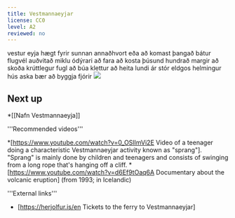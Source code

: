 ```yaml
---
title: Vestmannaeyjar
license: CC0
level: A2
reviewed: no
---
```

<vocabulary>
vestur
eyja
hægt
fyrir sunnan
annaðhvort eða
að komast
þangað
bátur
flugvél
auðvitað
miklu
ódýrari
að fara
að kosta
þúsund
hundrað
margir
að skoða
krúttlegur
fugl
að búa
klettur
að heita
lundi
ár
stór
eldgos
helmingur
hús
aska
bær
að byggja
fjórir
</vocabulary>
<Image src="Ursula-drake-1OVcNeq6ZHQ-unsplash.jpg"/>

<div data-translate="true" data-audio-file="Vestmannaeyjar.mp3">
<Audio src="Vestmannaeyjar.mp3"/>
Fyrir sunnan Ísland eru eyjar sem heita Vestmannaeyjar. Það er hægt að komast þangað annaðhvort með báti eða flugvél. Það er auðvitað miklu ódýrara að fara með báti, það kostar bara eitt þúsund og sexhundruð krónur aðra leið.

<Image src="Jonatan-pie-OagAyc1Eh10-unsplash.jpg"/>

Margir fara til Vestmannaeyja til að skoða krúttlegu fuglana sem búa í klettunum. Þeir heita lundar og það er mjög mikið af þeim í Vestmannaeyjum.

<Image src="Anders-nord-t8jBiJQx4eE-unsplash.jpg"/>

Árið 1973 varð stórt eldgos í Vestmannaeyjum. Helmingur allra húsa fór undir ösku. En bærinn var endurbyggður og nú búa fjögur þúsund manns í Vestmannaeyjum.
</div>

## Next up

*[[Nafn Vestmannaeyja]]

<div class="notes">
'''Recommended videos'''

*[https://www.youtube.com/watch?v=0_OSlImVi2E Video of a teenager doing a characteristic Vestmannaeyjar activity known as "sprang"]. "Sprang" is mainly done by children and teenagers and consists of swinging from a long rope that's hanging off a cliff.
*[https://www.youtube.com/watch?v=d6Ef9tOaq6A Documentary about the volcanic eruption] (from 1993; in Icelandic)

'''External links'''

* [https://herjolfur.is/en Tickets to the ferry to Vestmannaeyjar]
</div>
